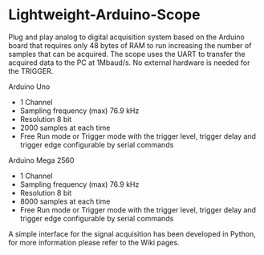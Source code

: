 # Lightweight-Arduino-Scope
Plug and play analog to digital acquisition system based on the Arduino board that requires only 48 bytes of RAM to run increasing the number of samples that can be acquired. The scope uses the UART to transfer the acquired data to the PC at 1Mbaud/s.
No external hardware is needed for the TRIGGER.

Arduino Uno
- 1 Channel
- Sampling frequency (max) 76.9 kHz
- Resolution 8 bit 
- 2000 samples at each time
- Free Run mode or Trigger mode with the trigger level, trigger delay and trigger edge configurable by serial commands

Arduino Mega 2560
- 1 Channel
- Sampling frequency (max) 76.9 kHz
- Resolution 8 bit 
- 8000 samples at each time
- Free Run mode or Trigger mode with the trigger level, trigger delay and trigger edge configurable by serial commands

A simple interface for the signal acquisition has been developed in Python, for more information please refer to the Wiki pages.

